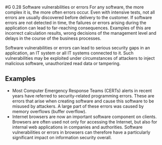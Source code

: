 #G 0.28 Software vulnerabilities or errors
For any software, the more complex it is, the more often errors occur. Even with intensive tests, not all errors are usually discovered before delivery to the customer. If software errors are not detected in time, the failures or errors arising during the application can lead to far-reaching consequences. Examples of this are incorrect calculation results, wrong decisions of the management level and delays in the course of the business processes.

Software vulnerabilities or errors can lead to serious security gaps in an application, an IT system or all IT systems connected to it. Such vulnerabilities may be exploited under circumstances of attackers to inject malicious software, unauthorized read data or tampering.



## Examples 
* Most Computer Emergency Response Teams (CERTs) alerts in recent years have referred to security-related programming errors. These are errors that arise when creating software and cause this software to be misused by attackers. A large part of these errors was caused by memory overflows (buffer overflow).
* Internet browsers are now an important software component on clients. Browsers are often used not only for accessing the Internet, but also for internal web applications in companies and authorities. Software vulnerabilities or errors in browsers can therefore have a particularly significant impact on information security overall.




